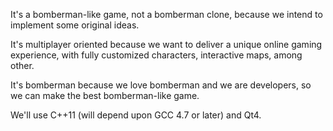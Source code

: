 It's a bomberman-like game, not a bomberman clone, because we intend to implement some original ideas.

It's multiplayer oriented because we want to deliver a unique online gaming experience, with fully customized characters, interactive maps, among other.

It's bomberman because we love bomberman and we are developers, so we can make the best bomberman-like game.

We'll use C++11 (will depend upon GCC 4.7 or later) and Qt4.